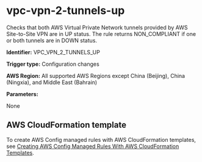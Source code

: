 # vpc\-vpn\-2\-tunnels\-up<a name="vpc-vpn-2-tunnels-up"></a>

Checks that both AWS Virtual Private Network tunnels provided by AWS Site\-to\-Site VPN are in UP status\. The rule returns NON\_COMPLIANT if one or both tunnels are in DOWN status\.

**Identifier:** VPC\_VPN\_2\_TUNNELS\_UP

**Trigger type:** Configuration changes

**AWS Region:** All supported AWS Regions except China \(Beijing\), China \(Ningxia\), and Middle East \(Bahrain\)

**Parameters:**

 None  

## AWS CloudFormation template<a name="w22aac11c29c17d327c15"></a>

To create AWS Config managed rules with AWS CloudFormation templates, see [Creating AWS Config Managed Rules With AWS CloudFormation Templates](aws-config-managed-rules-cloudformation-templates.md)\.